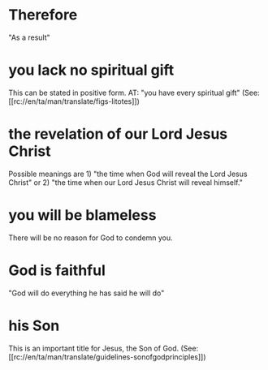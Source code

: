 # Therefore

"As a result"

# you lack no spiritual gift

This can be stated in positive form. AT: "you have every spiritual gift" (See: [[rc://en/ta/man/translate/figs-litotes]])

# the revelation of our Lord Jesus Christ

Possible meanings are 1) "the time when God will reveal the Lord Jesus Christ" or 2) "the time when our Lord Jesus Christ will reveal himself."

# you will be blameless

There will be no reason for God to condemn you.

# God is faithful

"God will do everything he has said he will do"

# his Son

This is an important title for Jesus, the Son of God. (See: [[rc://en/ta/man/translate/guidelines-sonofgodprinciples]])